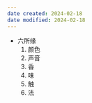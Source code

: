 ```yaml
---
date created: 2024-02-18
date modified: 2024-02-18
---
```

- 六所缘
    1. 颜色
    2. 声音
    3. 香
    4. 味
    5. 触
    6. 法
